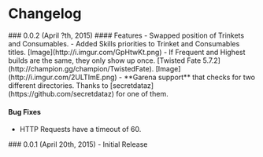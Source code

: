 # Changelog

<a name="0.0.2" />
### 0.0.2 (April ?th, 2015)
#### Features
- Swapped position of Trinkets and Consumables.
- Added Skills priorities to Trinket and Consumables titles. [Image](http://i.imgur.com/GpHtwKt.png)
- If Frequent and Highest builds are the same, they only show up once. [Twisted Fate 5.7.2](http://champion.gg/champion/TwistedFate). [Image](http://i.imgur.com/2ULTImE.png)
- **Garena support** that checks for two different directories. Thanks to [secretdataz](https://github.com/secretdataz) for one of them.

#### Bug Fixes
- HTTP Requests have a timeout of 60.

<a name="0.0.1" />
### 0.0.1 (April 20th, 2015)
- Initial Release
